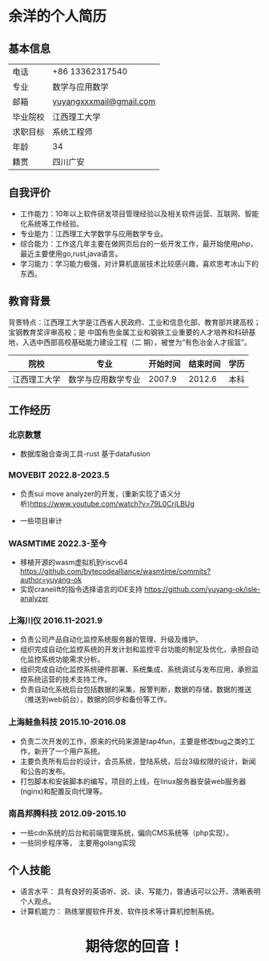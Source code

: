 # 余洋的个人简历

## 基本信息

|     |   |
|  ----  | ----  |
| 电话  | +86 13362317540 |
| 专业  | 数学与应用数学 |
| 邮箱  | yuyangxxxmail@gmail.com |
| 毕业院校  | 江西理工大学 |
| 求职目标  | 系统工程师 |
| 年龄  | 34 |
| 籍贯  | 四川广安 |


## 自我评价

* 工作能力：10年以上软件研发项目管理经验以及相关软件运营、互联网、智能化系统等工作经验。
* 专业能力：江西理工大学数学与应用数学专业。
* 综合能力：工作这几年主要在做网页后台的一些开发工作，最开始使用php，最近主要使用go,rust,java语言。
* 学习能力：学习能力极强，对计算机底层技术比较感兴趣，喜欢思考冰山下的东西。




## 教育背景

背景特点：江西理工大学是江西省人民政府、工业和信息化部、教育部共建高校；宝钢教育奖评审高校；是
中国有色金属工业和钢铁工业重要的人才培养和科研基地，入选中西部高校基础能力建设工程（二
期），被誉为“有色冶金人才摇篮”。

|   院校 |   专业  |  开始时间  | 结束时间 | 学历 | 
|  ----  |  ----  | ----  | ----  | ----  |  
| 江西理工大学 | 数学与应用数学专业  | 2007.9  |  2012.6 | 本科 




## 工作经历

### 北京数慧
* 数据库融合查询工具-rust 基于datafusion


### MOVEBIT 2022.8-2023.5
* 负责sui move analyzer的开发，(重新实现了语义分析)https://www.youtube.com/watch?v=79L0CrjLBUg

* 一些项目审计


### WASMTIME 2022.3-至今
* 移植开源的wasm虚拟机到riscv64 https://github.com/bytecodealliance/wasmtime/commits?author=yuyang-ok
* 实现cranelift的指令选择语言的IDE支持 https://github.com/yuyang-ok/isle-analyzer
###  上海川仪  2016.11-2021.9 

* 负责公司产品自动化监控系统服务器的管理、升级及维护。
* 组织完成自动化监控系统的开发计划和监控平台功能的制定及优化，承担自动化监控系统功能需求分析。
* 组织完成自动化监控系统硬件部署、系统集成、系统调试与发布应用，承担监控系统运营的技术支持工作。
* 负责自动化系统后台包括数据的采集，报警判断，数据的存储，数据的推送（推送到web前台），数据的同步和备份等工作。

###  上海鲑鱼科技 2015.10-2016.08 
* 负责二次开发的工作，原来的代码来源是tap4fun，主要是修改bug之类的工作，新开了一个用户系统。
* 主要负责所有后台的设计，会员系统，登陆系统，后台3级权限的设计，新闻和公告的发布。
* 打包脚本和安装脚本的编写，项目的上线，在linux服务器安装web服务器(nginx)和配置反向代理等。


### 南昌邦腾科技  2012.09-2015.10
* 一些cdn系统的后台和前端管理系统，偏向CMS系统等（php实现）。
* 一些同步程序等， 主要用golang实现



## 个人技能
* 语言水平：     具有良好的英语听、说、读、写能力，普通话可以公开、清晰表明个人观点。
* 计算机能力：   熟练掌握软件开发、软件技术等计算机控制系统。



<h1 style="text-align:center">期待您的回音！ </h1>
